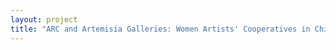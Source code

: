 ```yaml
--- 
layout: project 
title: "ARC and Artemisia Galleries: Women Artists' Cooperatives in Chicago" 
---
```




